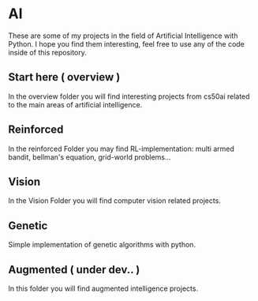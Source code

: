 # AI

These are some of my projects in the field of Artificial Intelligence with Python. I hope you find them interesting, feel free to use any of the code inside of this repository. 

## Start here ( overview )

In the overview folder you will find interesting projects from cs50ai related to the main areas of artificial intelligence. 

## Reinforced

In the reinforced Folder you may find RL-implementation: multi armed bandit, bellman's equation, grid-world problems...

## Vision

In the Vision Folder you will find computer vision related projects. 

## Genetic 

Simple implementation of genetic algorithms with python. 

## Augmented ( under dev.. )

In this folder you will find augmented intelligence projects. 

